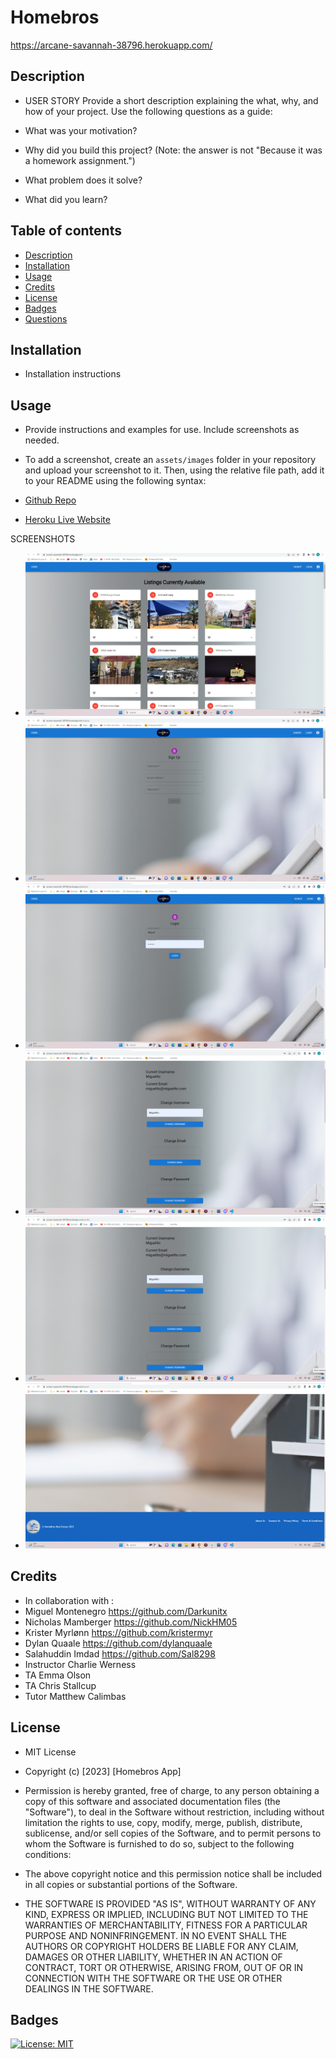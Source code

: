 # Homebros

https://arcane-savannah-38796.herokuapp.com/

## Description
- USER STORY
Provide a short description explaining the what, why, and how of your project. Use the following questions as a guide:

- What was your motivation?
- Why did you build this project? (Note: the answer is not "Because it was a homework assignment.")
- What problem does it solve?
- What did you learn?

## Table of contents
- [Description](#description)
- [Installation](#installation)
- [Usage](#usage)
- [Credits](#credits)
- [License](#license)
- [Badges](#badges)
- [Questions](#questions)

## Installation 
- Installation instructions



## Usage
- Provide instructions and examples for use. Include screenshots as needed.

- To add a screenshot, create an `assets/images` folder in your repository and upload your screenshot to it. Then, using the relative file path, add it to your README using the following syntax:

- <a href="https://github.com/dylanquaale/home-bros">Github Repo</a>

- <a href="https://arcane-savannah-38796.herokuapp.com/">Heroku Live Website </a>

SCREENSHOTS

- ![Screenshot of Main Page/home page](/client/src/Assets/homeBrosMain.png)
- ![Screenshot of SignUp/signup page](/client/src/Assets/homeBrosSignUp.png)
- ![Screenshot of Login/login page](/client/src/Assets/homeBrosLogin.png)
- ![Screenshot of Change User Data page/profile page](/client/src/Assets/homeBrosChangeUserData.png)
- ![Screenshot of User Saved Properties page/saved page](/client/src/Assets/homeBrosChangeUserData.png)
- ![Screenshot of Footer/home page](/client/src/Assets/homeBrosFooter.png)
## Credits 

- In collaboration with : 
- Miguel Montenegro  https://github.com/Darkunitx
- Nicholas Mamberger https://github.com/NickHM05
- Krister Myrlønn    https://github.com/kristermyr
- Dylan Quaale       https://github.com/dylanquaale
- Salahuddin Imdad   https://github.com/Sal8298
- Instructor Charlie Werness
- TA Emma Olson
- TA Chris Stallcup
- Tutor Matthew Calimbas

## License

- MIT License

- Copyright (c) [2023] [Homebros App]

- Permission is hereby granted, free of charge, to any person obtaining a copy of this software and associated documentation files (the "Software"), to deal in the Software without restriction, including without limitation the rights to use, copy, modify, merge, publish, distribute, sublicense, and/or sell copies of the Software, and to permit persons to whom the Software is furnished to do so, subject to the following conditions:

- The above copyright notice and this permission notice shall be included in all copies or substantial portions of the Software.

- THE SOFTWARE IS PROVIDED "AS IS", WITHOUT WARRANTY OF ANY KIND, EXPRESS OR IMPLIED, INCLUDING BUT NOT LIMITED TO THE WARRANTIES OF MERCHANTABILITY, FITNESS FOR A PARTICULAR PURPOSE AND NONINFRINGEMENT. IN NO EVENT SHALL THE AUTHORS OR COPYRIGHT HOLDERS BE LIABLE FOR ANY CLAIM, DAMAGES OR OTHER LIABILITY, WHETHER IN AN ACTION OF CONTRACT, TORT OR OTHERWISE, ARISING FROM, OUT OF OR IN CONNECTION WITH THE SOFTWARE OR THE USE OR OTHER DEALINGS IN THE SOFTWARE.

## Badges

[![License: MIT](https://img.shields.io/badge/License-MIT-yellow.svg)](https://opensource.org/licenses/MIT)
